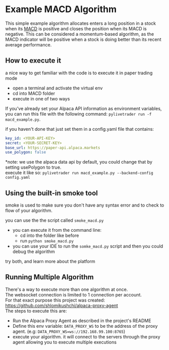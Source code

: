 # Example MACD Algorithm

This simple example algorithm allocates enters a long position
 in a stock when its [MACD](https://www.investopedia.com/terms/m/macd.asp) 
is positive and closes the position when its MACD is negative. This can be 
considered a momentum-based algorithm, as the MACD indicator will be positive 
when a stock is doing better than its recent average performance.

## How to execute it
a nice way to get familiar with the code is to execute it in paper trading mode
* open a terminal and activate the virtual env
* cd into MACD folder
* execute in one of two ways

If you've already set your Alpaca API information as environment variables, you
 can run this file with the following command: 
 `pylivetrader run -f macd_example.py`.

if you haven't done that just set them in a config.yaml file that contains:
```yaml
key_id: <YOUR-API-KEY>
secret: <YOUR-SECRET-KEY>
base_url: https://paper-api.alpaca.markets
use_polygon: false
```
*note: we use the alpaca data api by default, you could change that by
 setting usePolygon to true.<br>
execute it like so: `pylivetrader run macd_example.py
 --backend-config config.yaml`
 
## Using the built-in smoke tool
smoke is used to make sure you don't have any syntax error and to check to
 flow of your algorithm.
 
 you can use the the script called `smoke_macd.py`
 * you can execute it from the command line:
   * cd into the folder like before
   * run `python smoke_macd.py` 
 * you can use your IDE to run the `somke_macd.py` script and then you could
  debug the algorithm
 
 try both, and learn more about the platform
 
 
## Running Multiple Algorithm
There's a way to execute more than one algorithm at once.<br>
The websocket connection is limited to 1 connection per account. <br>
For that exact purpose this project was created: https://github.com/shlomikushchi/alpaca-proxy-agent <br>
The steps to execute this are:
* Run the Alpaca Proxy Agent as described in the project's README
* Define this env variable: `DATA_PROXY_WS` to be the address of the proxy agent. (e.g: `DATA_PROXY_WS=ws://192.168.99.100:8765`)
* execute your algorithm. it will connect to the servers through the proxy agent allowing you to execute multiple executions

